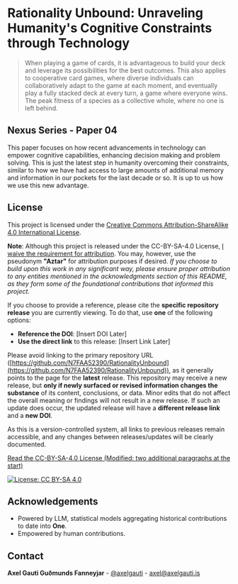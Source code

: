 # Rationality Unbound: Unraveling Humanity's Cognitive Constraints through Technology  

> When playing a game of cards, it is advantageous to build your deck and leverage its possibilities for the best outcomes. This also applies to cooperative card games, where diverse individuals can collaboratively adapt to the game at each moment, and eventually play a fully stacked deck at every turn, a game where everyone wins. The peak fitness of a species as a collective whole, where no one is left behind.

## **Nexus Series - Paper 04**

This paper focuses on how recent advancements in technology can empower cognitive capabilities, enhancing decision making and problem solving. This is just the latest step in humanity overcoming their constraints, similar to how we have had access to large amounts of additional memory and information in our pockets for the last decade or so. It is up to us how we use this new advantage.

## License

This project is licensed under the [Creative Commons Attribution-ShareAlike 4.0 International License](https://creativecommons.org/licenses/by-sa/4.0/).

**Note**: Although this project is released under the CC-BY-SA-4.0 License, [I waive the requirement for attribution](https://wiki.creativecommons.org/wiki/License_Versions#Attribution_required). You may, however, use the pseudonym **"Aztar"** for attribution purposes if desired. *If you choose to build upon this work in any significant way, please ensure proper attribution to any entities mentioned in the acknowledgments section of this README, as they form some of the foundational contributions that informed this project.*

If you choose to provide a reference, please cite the **specific repository release** you are currently viewing. To do that, use **one** of the following options:

- **Reference the DOI**: [Insert DOI Later]
- **Use the direct link** to this release: [Insert Link Later]

Please avoid linking to the primary repository URL ([https://github.com/N7FAA52390/RationalityUnbound](https://github.com/N7FAA52390/RationalityUnbound)), as it generally points to the page for the **latest** release. This repository may receive a new release, but **only if newly surfaced or revised information changes the substance** of its content, conclusions, or data. Minor edits that do not affect the overall meaning or findings will not result in a new release. If such an update does occur, the updated release will have a **different release link** and a **new DOI**.

As this is a version-controlled system, all links to previous releases remain accessible, and any changes between releases/updates will be clearly documented.

[Read the CC-BY-SA-4.0 License (Modified: two additional paragraphs at the start)](LICENSE-CC-BY-SA-4.0)  

[![License: CC BY-SA 4.0](https://i.creativecommons.org/l/by-sa/4.0/88x31.png)](https://creativecommons.org/licenses/by-sa/4.0/)


## Acknowledgements

- Powered by LLM, statistical models aggregating historical contributions to date into **One**.
- Empowered by human contributions.

## Contact

**Axel Gauti Guðmunds Fanneyjar** - [@axelgauti](https://x.com/axelgauti) - axel@axelgauti.is